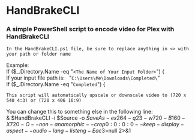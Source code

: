 # HandBrakeCLI
### A simple PowerShell script to encode video for Plex with HandBrakeCLI

`In the HandBrakeCLI.ps1 file, be sure to replace anything in <> with your path or folder name`

Example:  
If ($\_.Directory.Name -eq "`<The Name of Your Input Folder>`") {  
If your input file path is:&nbsp;&nbsp; "`C:\Users\Me\Downloads\Completed\`"  
If ($\_.Directory.Name -eq "`Completed`") {  

`This script will automatically upscale or downscale video to (720 x 540 4:3) or (720 x 406 16:9)`

You can change this to something else in the following line:  
& $HandBrakeCLI -i $Source -o $SaveAs -e x264 -q 23 -w 720 -B 160 -X 720 -O --non-anamorphic --crop 0:0:0:0 --keep-display-aspect --audio-lang-list eng -E ac3 >$null 2>&1
